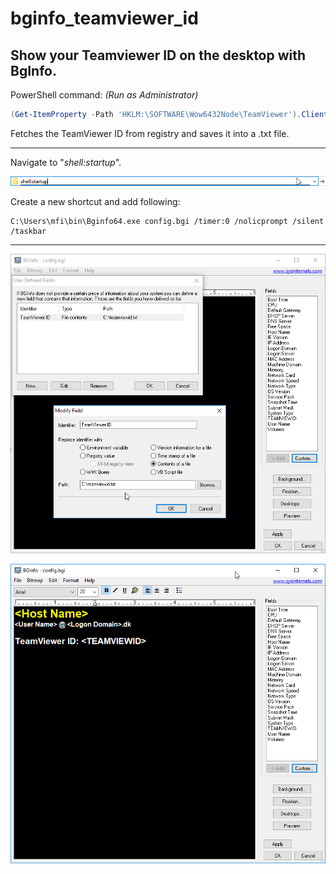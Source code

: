 # bginfo_teamviewer_id
## Show your Teamviewer ID on the desktop with BgInfo.

PowerShell command: *(Run as Administrator)*
```powershell
(Get-ItemProperty -Path 'HKLM:\SOFTWARE\Wow6432Node\TeamViewer').ClientID | Out-File -FilePath c:\teamviewerid.txt
```

Fetches the TeamViewer ID from registry and saves it into a .txt file.

-----------------------------------------------------------------------------------------------------------------

Navigate to "*shell:startup*".

![BgInfo TeamViewer Id Shell Startup](bginfo-tm-id-shell-startup.png)

Create a new shortcut and add following:
```
C:\Users\mfi\bin\Bginfo64.exe config.bgi /timer:0 /nolicprompt /silent /taskbar
```
-----------------------------------------------------------------------------------------------------------------

![BgInfo TeamViewer Id](bginfo-tm-id-custom-field.png)

![BgInfo TeamViewer Id Custom Field](bginfo-tm-id.png)
